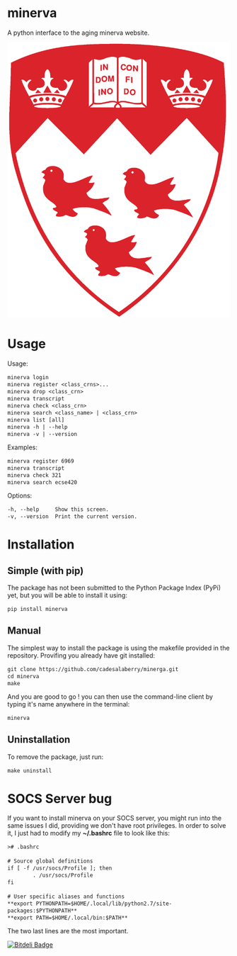 minerva
=======

A python interface to the aging minerva website.

[![McGill Logo](./assets/mcgill-logo-transparent.png)](https://horizon.mcgill.ca/pban1/twbkwbis.P_WWWLogin "Minerva Webpage")


# Usage

Usage:

	minerva login
	minerva register <class_crns>...
	minerva drop <class_crn>
	minerva transcript
	minerva check <class_crn>
	minerva search <class_name> | <class_crn>
	minerva list [all]
	minerva -h | --help
	minerva -v | --version

Examples:

	minerva register 6969
	minerva transcript
	minerva check 321
	minerva search ecse420

Options:

	-h, --help     Show this screen.
	-v, --version  Print the current version.


# Installation

## Simple (with pip)

The package has not been submitted to the Python Package Index (PyPi) yet, but you will be able to install it using:

	pip install minerva


## Manual
The simplest way to install the package is using the makefile provided in the repository. Provifing you already have git installed:

	git clone https://github.com/cadesalaberry/minerga.git
	cd minerva
	make

And you are good to go ! you can then use the command-line client by typing it's name anywhere in the terminal:

	minerva


## Uninstallation

To remove the package, just run:

	make uninstall


# SOCS Server bug

If you want to install minerva on your SOCS server, you might run into the same issues I did, providing we don't have root privileges. In order to solve it, I just had to modify my **~/.bashrc** file to look like this:

	># .bashrc

	# Source global definitions
	if [ -f /usr/socs/Profile ]; then
	        . /usr/socs/Profile
	fi

	# User specific aliases and functions
	**export PYTHONPATH=$HOME/.local/lib/python2.7/site-packages:$PYTHONPATH**
	**export PATH=$HOME/.local/bin:$PATH**

The two last lines are the most important.


[![Bitdeli Badge](https://d2weczhvl823v0.cloudfront.net/cadesalaberry/minerva/trend.png)](https://bitdeli.com/free "Bitdeli Badge")

